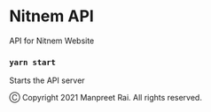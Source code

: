 # Nitnem API
API for Nitnem Website

### `yarn start`
Starts the API server

Ⓒ Copyright 2021 Manpreet Rai. All rights reserved.
